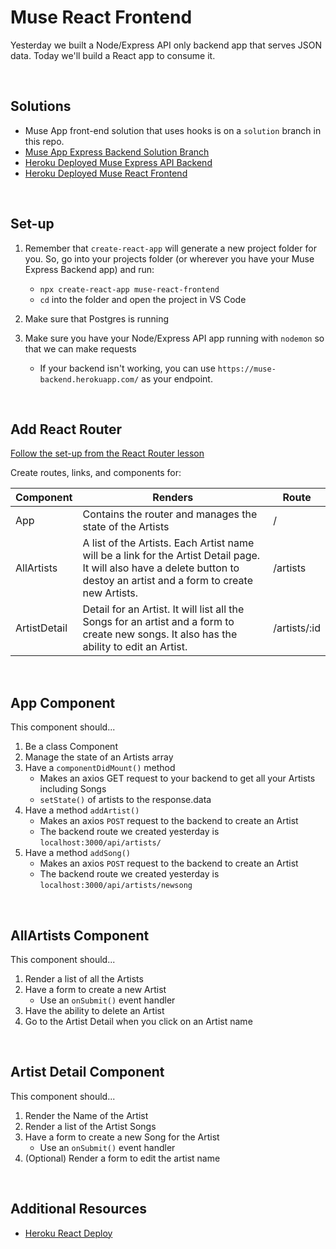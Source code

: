 # Muse React Frontend

Yesterday we built a Node/Express API only backend app that serves JSON data. Today we'll build a React app to consume it.

<br>

## Solutions

- Muse App front-end solution that uses hooks is on a `solution` branch in this repo.
- [Muse App Express Backend Solution Branch](https://git.generalassemb.ly/jdr-0622/muse-express-api-backend-lesson/tree/solution)
- [Heroku Deployed Muse Express API Backend](https://muse-backend.herokuapp.com/)
- [Heroku Deployed Muse React Frontend](https://muse-react-frontend.herokuapp.com/)

<br>

## Set-up

1. Remember that `create-react-app` will generate a new project folder for you. So, go into your projects folder (or wherever you have your Muse Express Backend app) and run: 

	- `npx create-react-app muse-react-frontend`
	- `cd` into the folder and open the project in VS Code
	
1. Make sure that Postgres is running	
1. Make sure you have your Node/Express API app running with `nodemon` so that we can make requests
	- If your backend isn't working, you can use `https://muse-backend.herokuapp.com/` as your endpoint.


<br>

## Add React Router

[Follow the set-up from the React Router lesson](https://git.generalassemb.ly/jdr-0622/react-router#we-do-react-router-setup-10-min--040)

Create routes, links, and components for:


| Component | Renders                                   | Route         |
| --------- | ----------------------------------------- | ------------- |
| App      | Contains the router and manages the state of the Artists                    | /             |
| AllArtists| A list of the Artists. Each Artist name will be a link for the Artist Detail page. It will also have a delete button to destoy an artist and a form to create new Artists.		                | /artists      |
| ArtistDetail | Detail for an Artist. It will list all the Songs for an artist and a form to create new songs. It also has the ability to edit an Artist.                   | /artists/:id  |

<br>

## App Component

This component should...

1. Be a class Component
1. Manage the state of an Artists array
1. Have a `componentDidMount()` method 
	- Makes an axios GET request to your backend to get all your Artists including Songs
	- `setState()` of artists to the response.data
1. Have a method `addArtist()`
	- Makes an axios `POST` request to the backend to create an Artist
	- The backend route we created yesterday is `localhost:3000/api/artists/`
1. Have a method `addSong()`
	- Makes an axios `POST` request to the backend to create an Artist
	- The backend route we created yesterday is `localhost:3000/api/artists/newsong`
	

<br>

## AllArtists Component

This component should...

1. Render a list of all the Artists
1. Have a form to create a new Artist
	- Use an `onSubmit()` event handler
1. Have the ability to delete an Artist
1. Go to the Artist Detail when you click on an Artist name

<br>

## Artist Detail Component

This component should...

1. Render the Name of the Artist
1. Render a list of the Artist Songs
1. Have a form to create a new Song for the Artist
	- Use an `onSubmit()` event handler
1. (Optional) Render a form to edit the artist name

<br>

## Additional Resources

- [Heroku React Deploy](https://git.generalassemb.ly/jdr-0622/react-heroku-deployment)

